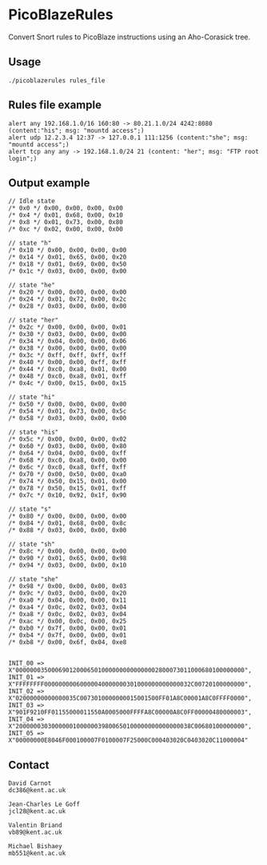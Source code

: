 # PicoBlazeRules

Convert Snort rules to PicoBlaze instructions using an Aho-Corasick tree.

## Usage

    ./picoblazerules rules_file

## Rules file example

    alert any 192.168.1.0/16 160:80 -> 80.21.1.0/24 4242:8080 (content:"his"; msg: "mountd access";)
    alert udp 12.2.3.4 12:37 -> 127.0.0.1 111:1256 (content:"she"; msg: "mountd access";)
    alert tcp any any -> 192.168.1.0/24 21 (content: "her"; msg: "FTP root login";)
    
## Output example

    // Idle state
    /* 0x0 */ 0x00, 0x00, 0x00, 0x00
    /* 0x4 */ 0x01, 0x68, 0x00, 0x10
    /* 0x8 */ 0x01, 0x73, 0x00, 0x80
    /* 0xc */ 0x02, 0x00, 0x00, 0x00
    
    // state "h"
    /* 0x10 */ 0x00, 0x00, 0x00, 0x00
    /* 0x14 */ 0x01, 0x65, 0x00, 0x20
    /* 0x18 */ 0x01, 0x69, 0x00, 0x50
    /* 0x1c */ 0x03, 0x00, 0x00, 0x00
    
    // state "he"
    /* 0x20 */ 0x00, 0x00, 0x00, 0x00
    /* 0x24 */ 0x01, 0x72, 0x00, 0x2c
    /* 0x28 */ 0x03, 0x00, 0x00, 0x00
    
    // state "her"
    /* 0x2c */ 0x00, 0x00, 0x00, 0x01
    /* 0x30 */ 0x03, 0x00, 0x00, 0x00
    /* 0x34 */ 0x04, 0x00, 0x00, 0x06
    /* 0x38 */ 0x00, 0x00, 0x00, 0x00
    /* 0x3c */ 0xff, 0xff, 0xff, 0xff
    /* 0x40 */ 0x00, 0x00, 0xff, 0xff
    /* 0x44 */ 0xc0, 0xa8, 0x01, 0x00
    /* 0x48 */ 0xc0, 0xa8, 0x01, 0xff
    /* 0x4c */ 0x00, 0x15, 0x00, 0x15
    
    // state "hi"
    /* 0x50 */ 0x00, 0x00, 0x00, 0x00
    /* 0x54 */ 0x01, 0x73, 0x00, 0x5c
    /* 0x58 */ 0x03, 0x00, 0x00, 0x00
    
    // state "his"
    /* 0x5c */ 0x00, 0x00, 0x00, 0x02
    /* 0x60 */ 0x03, 0x00, 0x00, 0x80
    /* 0x64 */ 0x04, 0x00, 0x00, 0xff
    /* 0x68 */ 0xc0, 0xa8, 0x00, 0x00
    /* 0x6c */ 0xc0, 0xa8, 0xff, 0xff
    /* 0x70 */ 0x00, 0x50, 0x00, 0xa0
    /* 0x74 */ 0x50, 0x15, 0x01, 0x00
    /* 0x78 */ 0x50, 0x15, 0x01, 0xff
    /* 0x7c */ 0x10, 0x92, 0x1f, 0x90
    
    // state "s"
    /* 0x80 */ 0x00, 0x00, 0x00, 0x00
    /* 0x84 */ 0x01, 0x68, 0x00, 0x8c
    /* 0x88 */ 0x03, 0x00, 0x00, 0x00
    
    // state "sh"
    /* 0x8c */ 0x00, 0x00, 0x00, 0x00
    /* 0x90 */ 0x01, 0x65, 0x00, 0x98
    /* 0x94 */ 0x03, 0x00, 0x00, 0x10
    
    // state "she"
    /* 0x98 */ 0x00, 0x00, 0x00, 0x03
    /* 0x9c */ 0x03, 0x00, 0x00, 0x20
    /* 0xa0 */ 0x04, 0x00, 0x00, 0x11
    /* 0xa4 */ 0x0c, 0x02, 0x03, 0x04
    /* 0xa8 */ 0x0c, 0x02, 0x03, 0x04
    /* 0xac */ 0x00, 0x0c, 0x00, 0x25
    /* 0xb0 */ 0x7f, 0x00, 0x00, 0x01
    /* 0xb4 */ 0x7f, 0x00, 0x00, 0x01
    /* 0xb8 */ 0x00, 0x6f, 0x04, 0xe8
    
    
    INIT_00 => X"0000000350006901200065010000000000000002800073011000680100000000",
    INIT_01 => X"FFFFFFFF00000000060000040000000301000000000000032C00720100000000",
    INIT_02 => X"02000000000000035C0073010000000015001500FF01A8C00001A8C0FFFF0000",
    INIT_03 => X"901F9210FF01155000011550A0005000FFFFA8C00000A8C0FF00000480000003",
    INIT_04 => X"2000000303000000100000039800650100000000000000038C00680100000000",
    INIT_05 => X"00000000E8046F000100007F0100007F25000C000403020C0403020C11000004"
    
## Contact
    
    David Carnot
    dc386@kent.ac.uk

    Jean-Charles Le Goff
    jcl28@kent.ac.uk

    Valentin Briand
    vb89@kent.ac.uk

    Michael Bishaey
    mb551@kent.ac.uk